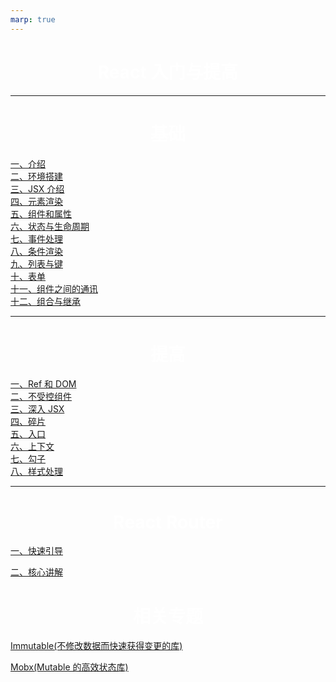 ```yaml
---
marp: true
---
```


<style>
h1 {
    color: #0bb8e8;
    text-align: center;
}
</style>

<style scoped>
section {
  background: #0bb8e8;
}
h1 {
    color: white;
    text-align: center;
}
</style>

# React 入门与提高

---

# 基础

[一、介绍](./基本概念/一、介绍.md)  
[二、环境搭建](./基本概念/二、环境搭建.md)  
[三、JSX 介绍](./基本概念/三、JSX介绍.md)  
[四、元素渲染](./基本概念/四、元素渲染.md)  
[五、组件和属性](./基本概念/五、组件和属性.md)  
[六、状态与生命周期](./基本概念/六、状态与生命周期.md)  
[七、事件处理](./基本概念/七、事件处理.md)  
[八、条件渲染](./基本概念/八、条件渲染.md)  
[九、列表与键](./基本概念/九、列表与键.md)  
[十、表单](./基本概念/十、表单.md)  
[十一、组件之间的通讯](./基本概念/十一、组件之间的通讯.md)  
[十二、组合与继承](./基本概念/十二、组合与继承.md)

---

# 提高

[一、Ref 和 DOM](./高级主题/一、Ref和DOM.md)  
[二、不受控组件](./高级主题/二、不受控组件.md)  
[三、深入 JSX](./高级主题/三、深入JSX.md)  
[四、碎片](./高级主题/四、碎片.md)  
[五、入口](./高级主题/五、入口.md)  
[六、上下文](./高级主题/六、上下文.md)  
[七、勾子](./高级主题/七、勾子.md)  
[八、样式处理](./高级主题/八、样式处理.md)

---

# React Router

[一、快速引导](./React%20Router/一、快速引导.md)

[二、核心讲解](./React%20Router/二、核心讲解.md)

# 相关专题

[Immutable(不修改数据而快速获得变更的库)](./Immutable.md)

[Mobx(Mutable 的高效状态库)](./Mobx.md)
